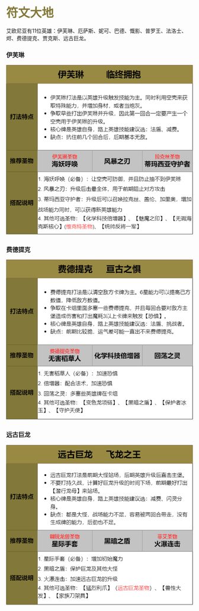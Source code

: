 ## <font color = #827839 face =kaiti size = 6>符文大地</font>
艾欧尼亚有11位英雄：伊芙琳、厄萨斯、妮可、巴德、慨影、普罗王、法洛士、烬、费德提克、贾克斯、远古巨龙。

### 伊芙琳
<img src="https://github.com/zeff163/stackedit-app-data/blob/master/file/%E6%B8%B8%E6%88%8F%E6%94%BB%E7%95%A5/LoR/%E5%9B%BE%E7%89%87/%E4%BC%8A%E8%8A%99%E7%90%B3.png?raw=true">

### 费德提克
<img src ="https://github.com/zeff163/stackedit-app-data/blob/master/file/%E6%B8%B8%E6%88%8F%E6%94%BB%E7%95%A5/LoR/%E5%9B%BE%E7%89%87/%E8%B4%B9%E5%BE%B7%E6%8F%90%E5%85%8B.png?raw=true">

### 远古巨龙 
<img src ="https://github.com/zeff163/stackedit-app-data/blob/master/file/%E6%B8%B8%E6%88%8F%E6%94%BB%E7%95%A5/LoR/%E5%9B%BE%E7%89%87/%E8%BF%9C%E5%8F%A4%E5%B7%A8%E9%BE%99.png?raw=true">
<!--stackedit_data:
eyJoaXN0b3J5IjpbLTE3MzI2ODAzMTBdfQ==
-->